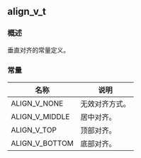 ## align\_v\_t
### 概述
垂直对齐的常量定义。
### 常量
<p id="align_v_t_consts">

| 名称 | 说明 | 
| -------- | ------- | 
| ALIGN\_V\_NONE | 无效对齐方式。 |
| ALIGN\_V\_MIDDLE | 居中对齐。 |
| ALIGN\_V\_TOP | 顶部对齐。 |
| ALIGN\_V\_BOTTOM | 底部对齐。 |
